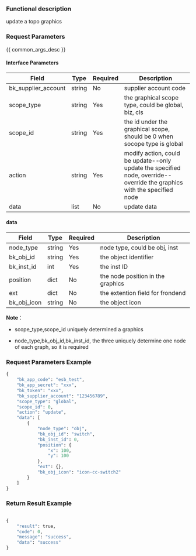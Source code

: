 ### Functional description

update a topo graphics

### Request Parameters

{{ common_args_desc }}

#### Interface Parameters

| Field      |  Type      | Required   |  Description      |
|-----------|------------|--------|------------|
| bk_supplier_account | string     | No     | supplier account code |
| scope_type          |  string    | Yes     | the graphical scope type, could be global, biz, cls |
| scope_id            |  string    | Yes     | the id under the graphical scope, should be 0 when socope type is global   |
| action              |  string    | Yes     | modify action, could be update--only update the specified node, override--override the graphics with the specified node   |
| data                |  list      | No     | update data   |

#### data

| Field      |  Type      | Required   |  Description      |
|-----------|------------|--------|------------|
| node_type   | string | Yes | node type, could be obj, inst |
| bk_obj_id   | string | Yes | the object identifier |
| bk_inst_id  | int    | Yes | the inst ID |
| position    | dict   | No | the node position in the graphics |
| ext         | dict   | No | the extention field for frondend |
| bk_obj_icon | string | No | the object icon |


**Note**：

- scope_type,scope_id uniquely determined a graphics

- node_type,bk_obj_id,bk_inst_id, the three uniquely determine one node of each graph, so it is required

### Request Parameters Example

```python
{
    "bk_app_code": "esb_test",
    "bk_app_secret": "xxx",
    "bk_token": "xxx",
    "bk_supplier_account": "123456789",
    "scope_type": "global",
    "scope_id": 0,
    "action": "update",
    "data": [
        {
            "node_type": "obj",
            "bk_obj_id": "switch",
            "bk_inst_id": 0,
            "position": {
                "x": 100,
                "y": 100
            },
            "ext": {},
            "bk_obj_icon": "icon-cc-switch2"
        }
    ]
}
```

### Return Result Example

```python

{
    "result": true,
    "code": 0,
    "message": "success",
    "data": "success"
}
```
